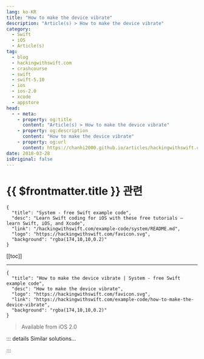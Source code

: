 ```yaml
---
lang: ko-KR
title: "How to make the device vibrate"
description: "Article(s) > How to make the device vibrate"
category:
  - Swift
  - iOS
  - Article(s)
tag: 
  - blog
  - hackingwithswift.com
  - crashcourse
  - swift
  - swift-5.10
  - ios
  - ios-2.0
  - xcode
  - appstore
head:
  - - meta:
    - property: og:title
      content: "Article(s) > How to make the device vibrate"
    - property: og:description
      content: "How to make the device vibrate"
    - property: og:url
      content: https://chanhi2000.github.io/articles/hackingwithswift.com/example-code/how-to-make-the-device-vibrate.html
date: 2018-03-28
isOriginal: false
---
```


# {{ $frontmatter.title }} 관련

```component VPCard
{
  "title": "System - free Swift example code",
  "desc": "Learn Swift coding for iOS with these free tutorials – learn Swift, iOS, and Xcode",
  "link": "/hackingwithswift.com/example-code/system/README.md",
  "logo": "https://hackingwithswift.com/favicon.svg",
  "background": "rgba(174,10,10,0.2)"
}
```

[[toc]]

---

```component VPCard
{
  "title": "How to make the device vibrate | System - free Swift example code",
  "desc": "How to make the device vibrate",
  "logo": "https://hackingwithswift.com/favicon.svg",
  "link": "https://hackingwithswift.com/example-code/how-to-make-the-device-vibrate",
  "background": "rgba(174,10,10,0.2)"
}
```

> Available from iOS 2.0

<!-- TODO: 작성 -->

<!-- 
All iPhones have a built-in motor to create vibration effects, and if you just want a quick vibration it takes just one line of code:

```swift
AudioServicesPlaySystemSound(kSystemSoundID_Vibrate)
```

You’ll need to import the AVFoundation framework if you don’t have it already.

That’s not a particularly easy line of code to remember, so why not make it an extension on `UIDevice`?

```swift
extension UIDevice {
    static func vibrate() {
        AudioServicesPlaySystemSound(kSystemSoundID_Vibrate)
    }
}
```

Now you can just call `UIDevice.vibrate()` as needed.

-->

::: details Similar solutions…

<!--
/quick-start/swiftui/how-to-detect-device-rotation">How to detect device rotation 
/example-code/uikit/how-to-respond-to-the-device-being-shaken">How to respond to the device being shaken 
/example-code/system/how-to-identify-an-ios-device-uniquely-with-identifierforvendor">How to identify an iOS device uniquely with identifierForVendor 
/quick-start/swiftui/swiftui-tips-and-tricks">SwiftUI tips and tricks 
/example-code/uikit/how-to-create-live-playgrounds-in-xcode">How to create live playgrounds in Xcode</a>
-->

:::

